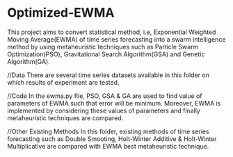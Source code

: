 # Optimized-EWMA

This project aims to convert statistical method, i.e, Exponential Weighted Moving Average(EWMA) of time series forecasting into a swarm intelligence method by using metaheuristic techniques such as Particle Swarm Optimization(PSO), Gravitational Search Algorithm(GSA) and Genetic Algorithm(GA). 

//Data
There are several time series datasets available in this folder on which results of experiment are tested.

//Code
In the ewma.py file, PSO, GSA & GA are used to find value of parameters of EWMA such that error will be minimum. Moreover, EWMA is implemented by considering these values of parameters and finally metaheuristic techniques are compared.

//Other Existing Methods
In this folder, existing methods of time series forecasting such as Double Smooting, Holt-Winter Additive & Holt-Winter Multiplicative are compared with EWMA best metaheuristic technique.
